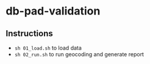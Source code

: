 # db-pad-validation

## Instructions
+ ```sh 01_load.sh``` to load data
+ ```sh 02_run.sh``` to run geocoding and generate report